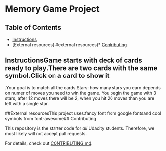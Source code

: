 # Memory Game Project

## Table of Contents

* [Instructions](#instructions)
* [External resources](#external resources)*  [Contributing](#contributing)

## InstructionsGame starts with deck of cards ready to play.There are two cards with the same symbol.Click on a card to show it

.Your goal is to match all the cards.Stars: how many stars you earn depends on numer of moves you need to win the game. You begin the game with 3 stars, after 12 moves there will be 2, when you hit 20 moves than you are left with a single star.

##External resourcesThis project uses:fancy font from google fontsand cool symbols from font-awesome## Contributing

This repository is the starter code for _all_ Udacity students. Therefore, we most likely will not accept pull requests.

For details, check out [CONTRIBUTING.md](CONTRIBUTING.md).
